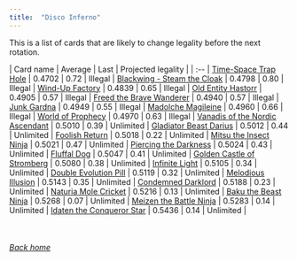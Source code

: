 ```yaml
---
title:  "Disco Inferno"
---
```


This is a list of cards that are likely to change legality before the next rotation.

| Card name | Average | Last | Projected legality |
| :-- |
[Time-Space Trap Hole](https://db.ygoprodeck.com/card/?search=Time-Space%20Trap%20Hole) | 0.4702 | 0.72 | Illegal |
[Blackwing - Steam the Cloak](https://db.ygoprodeck.com/card/?search=Blackwing%20-%20Steam%20the%20Cloak) | 0.4798 | 0.80 | Illegal |
[Wind-Up Factory](https://db.ygoprodeck.com/card/?search=Wind-Up%20Factory) | 0.4839 | 0.65 | Illegal |
[Old Entity Hastorr](https://db.ygoprodeck.com/card/?search=Old%20Entity%20Hastorr) | 0.4905 | 0.57 | Illegal |
[Freed the Brave Wanderer](https://db.ygoprodeck.com/card/?search=Freed%20the%20Brave%20Wanderer) | 0.4940 | 0.57 | Illegal |
[Junk Gardna](https://db.ygoprodeck.com/card/?search=Junk%20Gardna) | 0.4949 | 0.55 | Illegal |
[Madolche Magileine](https://db.ygoprodeck.com/card/?search=Madolche%20Magileine) | 0.4960 | 0.66 | Illegal |
[World of Prophecy](https://db.ygoprodeck.com/card/?search=World%20of%20Prophecy) | 0.4970 | 0.63 | Illegal |
[Vanadis of the Nordic Ascendant](https://db.ygoprodeck.com/card/?search=Vanadis%20of%20the%20Nordic%20Ascendant) | 0.5010 | 0.39 | Unlimited |
[Gladiator Beast Darius](https://db.ygoprodeck.com/card/?search=Gladiator%20Beast%20Darius) | 0.5012 | 0.44 | Unlimited |
[Foolish Return](https://db.ygoprodeck.com/card/?search=Foolish%20Return) | 0.5018 | 0.22 | Unlimited |
[Mitsu the Insect Ninja](https://db.ygoprodeck.com/card/?search=Mitsu%20the%20Insect%20Ninja) | 0.5021 | 0.47 | Unlimited |
[Piercing the Darkness](https://db.ygoprodeck.com/card/?search=Piercing%20the%20Darkness) | 0.5024 | 0.43 | Unlimited |
[Fluffal Dog](https://db.ygoprodeck.com/card/?search=Fluffal%20Dog) | 0.5047 | 0.41 | Unlimited |
[Golden Castle of Stromberg](https://db.ygoprodeck.com/card/?search=Golden%20Castle%20of%20Stromberg) | 0.5080 | 0.38 | Unlimited |
[Infinite Light](https://db.ygoprodeck.com/card/?search=Infinite%20Light) | 0.5105 | 0.34 | Unlimited |
[Double Evolution Pill](https://db.ygoprodeck.com/card/?search=Double%20Evolution%20Pill) | 0.5119 | 0.32 | Unlimited |
[Melodious Illusion](https://db.ygoprodeck.com/card/?search=Melodious%20Illusion) | 0.5143 | 0.35 | Unlimited |
[Condemned Darklord](https://db.ygoprodeck.com/card/?search=Condemned%20Darklord) | 0.5188 | 0.23 | Unlimited |
[Naturia Mole Cricket](https://db.ygoprodeck.com/card/?search=Naturia%20Mole%20Cricket) | 0.5216 | 0.13 | Unlimited |
[Baku the Beast Ninja](https://db.ygoprodeck.com/card/?search=Baku%20the%20Beast%20Ninja) | 0.5268 | 0.07 | Unlimited |
[Meizen the Battle Ninja](https://db.ygoprodeck.com/card/?search=Meizen%20the%20Battle%20Ninja) | 0.5283 | 0.14 | Unlimited |
[Idaten the Conqueror Star](https://db.ygoprodeck.com/card/?search=Idaten%20the%20Conqueror%20Star) | 0.5436 | 0.14 | Unlimited |

<br>

###### [Back home](index)